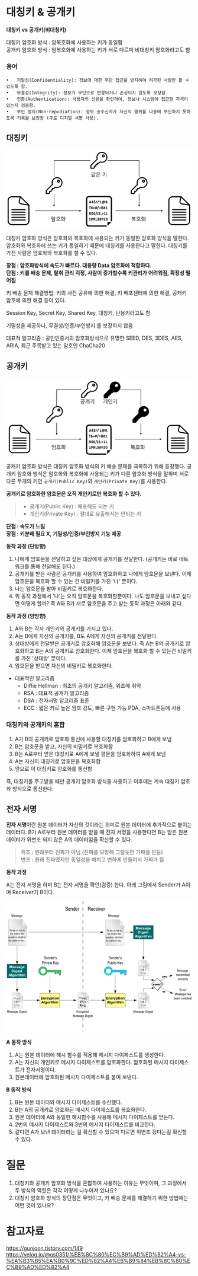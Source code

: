 # 대칭키 & 공개키

**대칭키 vs 공개키(비대칭키)**

대칭키 암호화 방식 : 암복호화에 사용하는 키가 동일함  
공개키 암호화 방식 : 암복호화에 사용하는 키가 서로 다르며 비대칭키 암호화라고도 함

### 용어

    •	기밀성(Confidentiality): 정보에 대한 무단 접근을 방지하여 허가된 사람만 볼 수 있도록 함.
    •	무결성(Integrity): 정보가 무단으로 변경되거나 손상되지 않도록 보장함.
    •	인증(Authentication): 사용자의 신원을 확인하여, 정보나 시스템에 접근할 자격이 있는지 검증함.
    •	부인 방지(Non-repudiation): 정보 송수신자가 자신의 행위를 나중에 부인하지 못하도록 기록을 보장함 (주로 디지털 서명 사용).

## 대칭키

![alt text](대칭키.png)

대칭키 암호화 방식은 암호화와 복호화에 사용되는 키가 동일한 암호화 방식을 말한다. 암호화와 복호화에 쓰는 키가 동일하기 때문에 대칭키를 사용한다고 말한다. 대칭키를 가진 사람은 암호화와 복호화를 할 수 있다.

**장점 : 암호화방식에 속도가 빠르다. 대용량 Data 암호화에 적합하다.**  
**단점 : 키를 배송 문제, 탈취 관리 걱정, 사람이 증가할수록 키관리가 어려워짐, 확장성 떨어짐**

키 배송 문제 해결방법: 키의 사전 공유에 의한 해결, 키 배포센터에 의한 해결, 공캐키 암호에 의한 해결 등이 있다.

Session Key, Secret Key, Shared Key, 대칭키, 단용키라고도 함

기밀성을 제공하나, 무결성/인증/부인방지 를 보장하지 않음

대표적 알고리즘 : 공인인증서의 암호화방식으로 유명한 SEED, DES, 3DES, AES, ARIA, 최근 주목받고 있는 암호인 ChaCha20

## 공개키

![alt text](공개키.png)

공캐키 암호화 방식은 대칭키 암호화 방식의 키 배송 문제를 극복하기 위해 등장했다. 공개키 암호화 방식은 암호화와 복호화에 사용되는 키가 다른 암호화 방식을 말하며 서로 다른 두개의 키인 `공개키(Public Key)`와 `개인키(Private Key)`를 사용한다.

**공개키로 암호화한 암호문은 오직 개인키로만 복호화 할 수 있다.**

> - 공개키(Public Key) : 배포해도 되는 키
> - 개인키(Private Key) : 절대로 유출해서는 안되는 키

**단점 : 속도가 느림**  
**장점 : 키분배 필요 X, 기밀성/인증/부인방지 기능 제공**

**동작 과정 (단방향)**

1. 나에게 암호문을 전달하고 싶은 대상에게 공개키를 전달한다. (공개키는 바로 네트워크를 통해 전달해도 된다.)
2. 공개키를 받은 사람은 공개키를 사용하여 암호화하고 나에게 암호문을 보낸다. 이제 암호문을 복호화 할 수 있는 건 비밀키를 가진 '나' 뿐이다.
3. 나는 암호문을 받아 비밀키로 복호화한다.
4. 위 동작 과정에서 '나'는 오직 암호문을 복호화할뿐이다. 나도 암호문을 보내고 싶다면 어떻게 할까? 즉 A와 B가 서로 암호문을 주고 받는 동작 과정은 아래와 같다.

**동작 과정 (양방향)**

1. A와 B는 각자 개인키와 공개키를 가지고 있다.
2. A는 B에게 자신의 공개키를, B도 A에게 자신의 공개키를 전달한다.
3. 상대방에게 전달받은 공개키로 암호화해 암호문을 보낸다. 즉 A는 B의 공개키로 암호화하고 B는 A의 공개키로 암호화한다. 이제 암호문을 복호화 할 수 있는건 비밀키를 가진 '상대방' 뿐이다.
4. 암호문을 받으면 자신의 비밀키로 복호화한다.

- 대표적인 알고리즘
  - Diffie Hellman : 최초의 공개키 알고리즘, 위조에 취약
  - RSA : 대표적 공개키 알고리즘
  - DSA : 전자서명 알고리즘 표준
  - ECC : 짧은 키로 높은 암호 강도, 빠른 구현 가능 PDA, 스마트폰등에 사용

### 대칭키와 공개키의 혼합

1. A가 B의 공개키로 암호화 통신에 사용할 대칭키를 암호화하고 B에게 보냄
2. B는 암호문을 받고, 자신의 비밀키로 복호화함
3. B는 A로부터 얻은 대칭키로 A에게 보낼 평문을 암호화하여 A에게 보냄
4. A는 자신의 대칭키로 암호문을 복호화함
5. 앞으로 이 대칭키로 암호화를 통신함

즉, 대칭키를 주고받을 때만 공개키 암호화 방식을 사용하고 이후에는 계속 대칭키 암호화 방식으로 통신한다.

## 전자 서명

**전자 서명**이란 원본 데이터가 자신의 것이라는 의미로 원본 데이터에 추가적으로 붙이는 데이터다. B가 A로부터 원본 데이터를 받을 때 전자 서명을 사용한다면 B는 받은 원본 데이터가 위변조 되지 않은 A의 데이터임을 확신할 수 있다.

> 위조 : 원래부터 진짜가 아님 (진짜를 모방해 그럴듯한 가짜를 만듬)  
> 변조 : 원래 진짜였지만 동일성을 해치고 변하게 만들어서 가짜가 됨

**동작 과정**

A는 전자 서명을 하며 B는 전자 서명을 확인(검증) 한다. 아래 그림에서 Sender가 A이며 Receiver가 B이다.

![alt text](전자서명.png)

**A 동작 방식**

1. A는 원본 데이터에 해시 함수를 적용해 메시지 다이제스트를 생성한다.
2. A는 자신의 개인키로 메시지 다이제스트를 암호화한다. 암호화된 메시지 다이제스트가 전자서명이다.
3. 원본데이터에 암호화된 메시지 다이제스트를 붙여 보낸다.

**B 동작 방식**

1. B는 원본 데이터와 메시지 다이제스트를 수신했다.
2. B는 A의 공개키로 암호화된 메시지 다이제스트를 복호화한다.
3. 원본 데이터에 A와 동일한 해시함수를 사용해 메시지 다이제스트를 얻는다.
4. 2번의 메시지 다이제스트와 3번의 메시지 다이제스트를 비교한다.
5. 같다면 A가 보낸 데이터라는 걸 확신할 수 있으며 다르면 위변조 됬다는걸 확신할 수 있다.

# 질문

1. 대칭키와 공개키 암호화 방식을 혼합하여 사용하는 이유는 무엇이며, 그 과정에서 두 방식의 역할은 각각 어떻게 나누어져 있나요?
2. 대칭키 암호화 방식의 장단점은 무엇이고, 키 배송 문제를 해결하기 위한 방법에는 어떤 것이 있나요?

# 참고자료

https://gunjoon.tistory.com/149  
https://velog.io/@gs0351/%EB%8C%80%EC%B9%AD%ED%82%A4-vs-%EA%B3%B5%EA%B0%9C%ED%82%A4%EB%B9%84%EB%8C%80%EC%B9%AD%ED%82%A4
